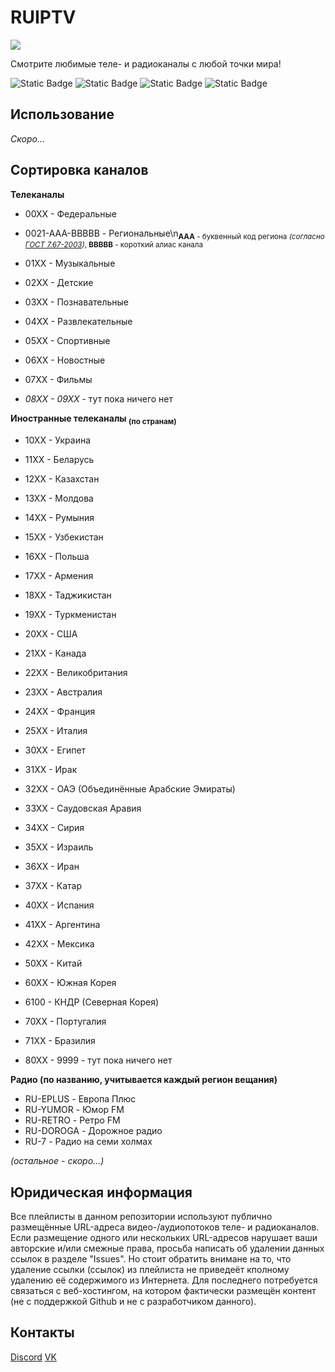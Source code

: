 # RUIPTV

![](https://i.imgur.com/aFphFSO.png)

Смотрите любимые теле- и радиоканалы с любой точки мира!

![Static Badge](https://img.shields.io/badge/%D1%81%D0%BE%D0%B2%D0%BC%D0%B5%D1%81%D1%82%D0%B8%D0%BC%D0%BE_%D1%81-VLC-orange) ![Static Badge](https://img.shields.io/badge/%D1%81%D0%BE%D0%B2%D0%BC%D0%B5%D1%81%D1%82%D0%B8%D0%BC%D0%BE_%D1%81-IPTV_Stream_Player-blue) ![Static Badge](https://img.shields.io/badge/%D1%81%D0%BE%D0%B2%D0%BC%D0%B5%D1%81%D1%82%D0%B8%D0%BC%D0%BE_%D1%81-5KPlayer-4477FF) ![Static Badge](https://img.shields.io/badge/%D1%81%D0%BE%D0%B2%D0%BC%D0%B5%D1%81%D1%82%D0%B8%D0%BC%D0%BE_%D1%81-Megacubo-5C3187)



## Использование

*Скоро...*

## Сортировка каналов

**Телеканалы**
+ 00ХХ - Федеральные
+ 0021-AAA-BBBBB - Региональные\n<sub>**AAA** - буквенный код региона *(согласно [ГОСТ 7.67-2003](https://ru.wikipedia.org/wiki/%D0%9A%D0%BE%D0%B4%D1%8B_%D1%81%D1%83%D0%B1%D1%8A%D0%B5%D0%BA%D1%82%D0%BE%D0%B2_%D0%A0%D0%BE%D1%81%D1%81%D0%B8%D0%B9%D1%81%D0%BA%D0%BE%D0%B9_%D0%A4%D0%B5%D0%B4%D0%B5%D1%80%D0%B0%D1%86%D0%B8%D0%B8))*, **BBBBB** - короткий алиас канала</sub>
  
+ 01ХХ - Музыкальные
+ 02ХХ - Детские
+ 03ХХ - Познавательные
+ 04ХХ - Развлекательные
+ 05ХХ - Спортивные
+ 06ХХ - Новостные
+ 07ХХ - Фильмы
+ *08ХХ - 09ХХ* - тут пока ничего нет

**Иностранные телеканалы <sub>(по странам)</sub>**
+ 10ХХ - Украина
+ 11ХХ - Беларусь
+ 12ХХ - Казахстан
+ 13ХХ - Молдова
+ 14ХХ - Румыния
+ 15ХХ - Узбекистан
+ 16ХХ - Польша
+ 17ХХ - Армения
+ 18ХХ - Таджикистан
+ 19ХХ - Туркменистан



+ 20ХХ - США
+ 21ХХ - Канада
+ 22ХХ - Великобритания
+ 23ХХ - Австралия
+ 24ХХ - Франция
+ 25ХХ - Италия



+ 30ХХ - Египет
+ 31ХХ - Ирак
+ 32ХХ - ОАЭ (Объединённые Арабские Эмираты)
+ 33ХХ - Саудовская Аравия
+ 34ХХ - Сирия
+ 35ХХ - Израиль
+ 36ХХ - Иран
+ 37ХХ - Катар



+ 40ХХ - Испания
+ 41ХХ - Аргентина
+ 42ХХ - Мексика



+ 50ХХ - Китай



+ 60ХХ - Южная Корея
+ 6100 - КНДР (Северная Корея)



+ 70ХХ - Португалия
+ 71ХХ - Бразилия

+ 80ХХ - 9999 - тут пока ничего нет

**Радио (по названию, учитывается каждый регион вещания)**

+ RU-EPLUS - Европа Плюс
+ RU-YUMOR - Юмор FM
+ RU-RETRO - Ретро FM
+ RU-DOROGA - Дорожное радио
+ RU-7 - Радио на семи холмах

*(остальное - скоро...)*

## Юридическая информация

Все плейлисты в данном репозитории используют публично размещённые URL-адреса видео-/аудиопотоков теле- и радиоканалов. Если размещение одного или нескольких URL-адресов нарушает ваши авторские и/или смежные права, просьба написать об удалении данных ссылок в разделе "Issues". Но стоит обратить внимане на то, что удаление ссылки (ссылок) из плейлиста не приведеёт кполному  удалению её содержимого из Интернета. Для последнего потребуется связаться с веб-хостингом, на котором фактически размещён контент (не с поддержкой Github и не с разработчиком данного).


## Контакты

[Discord](discordapp.com/users/739875336518369291)
[VK](https://vk.com/kiroffytru)
